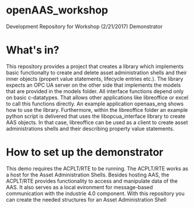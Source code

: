 # openAAS_workshop
Development Repository for Workshop (2/21/2017) Demonstrator

# What's in?
This repository provides a project that creates a library which implements basic functionalty to create and delete asset administration shells and their inner objects (propert value statements, lifecycle entries etc.). The library expects an OPC UA server on the other side that implements the models that are provided in the models folder. 
All interface functions depend only on basic c-datatypes. That allows other applications like libreoffice or excel to call this functions directly.
An example application openaas_eng shows how to use the library. Furthermore, within the libreoffice folder an example python script is delivered that uses the libopcua_interface library to create AAS objects. In that case, libreoffice can be used as a client to create asset administrations shells and their describing property value statements.


# How to set up the demonstrator
This demo requires the ACPLT/RTE to be running. The ACPLT/RTE works as a host for the Asset Administration Shells. Besides hosting AAS, the ACPLT/RTE provides functionality to access and manipulate data of the AAS. It also serves as a local evironment for message-based communication with the industrie 4.0 component.
With this repository you can create the needed structures for an Asset Administration Shell

